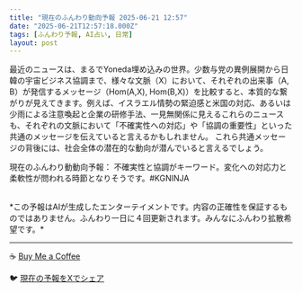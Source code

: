 ```yaml
---
title: "現在のふんわり動向予報 2025-06-21 12:57"
date: "2025-06-21T12:57:18.000Z"
tags: [ふんわり予報, AI占い, 日常]
layout: post
---
```


最近のニュースは、まるでYoneda埋め込みの世界。少数与党の異例展開から日韓の宇宙ビジネス協調まで、様々な文脈（X）において、それぞれの出来事（A, B）が発信するメッセージ（Hom(A,X), Hom(B,X)）を比較すると、本質的な繋がりが見えてきます。例えば、イスラエル情勢の緊迫感と米国の対応、あるいは少雨による注意喚起と企業の研修手法、一見無関係に見えるこれらのニュースも、それぞれの文脈において「不確実性への対応」や「協調の重要性」といった共通のメッセージを伝えていると言えるかもしれません。  これら共通メッセージの背後には、社会全体の潜在的な動向が潜んでいると言えるでしょう。


現在のふんわり動動向予報：
不確実性と協調がキーワード。変化への対応力と柔軟性が問われる時節となりそうです。#KGNINJA

<br>
*この予報はAIが生成したエンターテイメントです。内容の正確性を保証するものではありません。ふんわり一日に４回更新されます。みんなにふんわり拡散希望です。*

---
☕️ [Buy Me a Coffee](https://www.buymeacoffee.com/kgninja)

🐦 [現在の予報をXでシェア](https://twitter.com/intent/tweet?text=%E7%8F%BE%E5%9C%A8%E3%81%AE%E3%81%B5%E3%82%93%E3%82%8F%E3%82%8A%E4%BA%88%E5%A0%B1%3A%20%E3%80%8C%E6%9C%80%E8%BF%91%E3%81%AE%E3%83%8B%E3%83%A5%E3%83%BC%E3%82%B9%E3%81%AF%E3%80%81%E3%81%BE%E3%82%8B%E3%81%A7Yoneda%E5%9F%8B%E3%82%81%E8%BE%BC%E3%81%BF%E3%81%AE%E4%B8%96%E7%95%8C%E3%80%82%E3%80%8D%23KGNINJA%20%E7%B6%9A%E3%81%8D%E3%81%AF%E3%83%96%E3%83%AD%E3%82%B0%E3%81%A7%EF%BC%81%F0%9F%91%87&url=https%3A%2F%2Fkg-ninja.github.io%2FFunwariyoso%2F)
